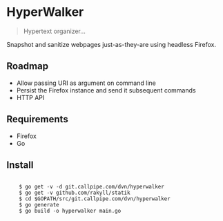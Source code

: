 # HyperWalker

> Hypertext organizer...

Snapshot and sanitize webpages just-as-they-are using headless Firefox. 

## Roadmap

* Allow passing URI as argument on command line
* Persist the Firefox instance and send it subsequent commands
* HTTP API

## Requirements


* Firefox
* Go

## Install

```shell

    $ go get -v -d git.callpipe.com/dvn/hyperwalker
    $ go get -v github.com/rakyll/statik
    $ cd $GOPATH/src/git.callpipe.com/dvn/hyperwalker
    $ go generate
    $ go build -o hyperwalker main.go
```

